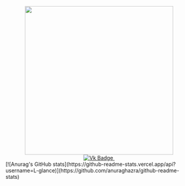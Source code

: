 

<!--
**L-glance/L-glance** is a ✨ _special_ ✨ repository because its `README.md` (this file) appears on your GitHub profile.

Here are some ideas to get you started:

- 🔭 I’m currently working on ...
- 🌱 I’m currently learning ...
- 👯 I’m looking to collaborate on ...
- 🤔 I’m looking for help with ...
- 💬 Ask me about ...
- 📫 How to reach me: ...
- 😄 Pronouns: ...
- ⚡ Fun fact: ...
-->

<div id="header" align="center">
  <img src="https://media.giphy.com/media/LML5ldpTKLPelFtBfY/giphy.gif" width="400"/>
</div>

<div id="badges" align="center">
  <a href="https://vk.com/l_glance">
    <img src="https://img.shields.io/badge/Vk-blue?logo=Vk&logoColor=white" alt="Vk Badge"/>
  </a>
  <a>
    <img src="https://komarev.com/ghpvc/?username=L-glance&style=flat-square&color=blue" alt=""/>
  </a>
</div>
[![Anurag's GitHub stats](https://github-readme-stats.vercel.app/api?username=L-glance)](https://github.com/anuraghazra/github-readme-stats)
